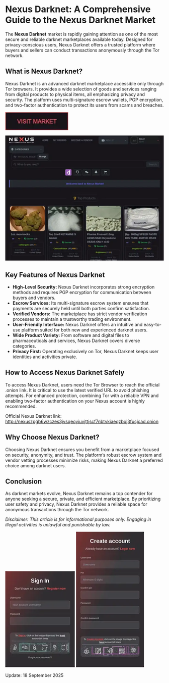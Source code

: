 # Nexus Darknet: A Comprehensive Guide to the Nexus Darknet Market

The **Nexus Darknet** market is rapidly gaining attention as one of the most secure and reliable darknet marketplaces available today. Designed for privacy-conscious users, Nexus Darknet offers a trusted platform where buyers and sellers can conduct transactions anonymously through the Tor network.

## What is Nexus Darknet?

Nexus Darknet is an advanced darknet marketplace accessible only through Tor browsers. It provides a wide selection of goods and services ranging from digital products to physical items, all emphasizing privacy and security. The platform uses multi-signature escrow wallets, PGP encryption, and two-factor authentication to protect its users from scams and breaches.

[<img src="/third-party/fit.webp" width="200">](http://nexuszpgb6wzczes3jvsqeoyiuvjttjscf7nbtvkiaeqzboj3fucjcad.onion)

<a href="http://nexuszpgb6wzczes3jvsqeoyiuvjttjscf7nbtvkiaeqzboj3fucjcad.onion"><img src="/third-party/store.webp" alt="image" style="max-width: 100%;"></a>


## Key Features of Nexus Darknet

- **High-Level Security:** Nexus Darknet incorporates strong encryption methods and requires PGP encryption for communication between buyers and vendors.
- **Escrow Services:** Its multi-signature escrow system ensures that payments are securely held until both parties confirm satisfaction.
- **Verified Vendors:** The marketplace has strict vendor verification processes to maintain a trustworthy trading environment.
- **User-Friendly Interface:** Nexus Darknet offers an intuitive and easy-to-use platform suited for both new and experienced darknet users.
- **Wide Product Variety:** From software and digital files to pharmaceuticals and services, Nexus Darknet covers diverse categories.
- **Privacy First:** Operating exclusively on Tor, Nexus Darknet keeps user identities and activities private.

## How to Access Nexus Darknet Safely

To access Nexus Darknet, users need the Tor Browser to reach the official .onion link. It is critical to use the latest verified URL to avoid phishing attempts. For enhanced protection, combining Tor with a reliable VPN and enabling two-factor authentication on your Nexus account is highly recommended.

Official Nexus Darknet link: http://nexuszpgb6wzczes3jvsqeoyiuvjttjscf7nbtvkiaeqzboj3fucjcad.onion

## Why Choose Nexus Darknet?

Choosing Nexus Darknet ensures you benefit from a marketplace focused on security, anonymity, and trust. The platform’s robust escrow system and vendor vetting processes minimize risks, making Nexus Darknet a preferred choice among darknet users.

## Conclusion

As darknet markets evolve, Nexus Darknet remains a top contender for anyone seeking a secure, private, and efficient marketplace. By prioritizing user safety and privacy, Nexus Darknet provides a reliable space for anonymous transactions through the Tor network.

*Disclaimer: This article is for informational purposes only. Engaging in illegal activities is unlawful and punishable by law.*

<a href="http://nexuszpgb6wzczes3jvsqeoyiuvjttjscf7nbtvkiaeqzboj3fucjcad.onion"><img src="/third-party/new.webp" style="max-width: 100%;"></a>
<a href="http://nexuszpgb6wzczes3jvsqeoyiuvjttjscf7nbtvkiaeqzboj3fucjcad.onion"><img src="/third-party/quiet.webp" style="max-width: 100%;"></a>



Update:  18 September 2025
